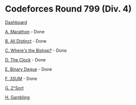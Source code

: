 # Codeforces Round 799 (Div. 4)

[Dashboard](https://codeforces.com/contest/1692)

[A. Marathon](https://codeforces.com/contest/1692/problem/A) - Done

[B. All Distinct](https://codeforces.com/contest/1692/problem/B) - Done

[C. Where's the Bishop?](https://codeforces.com/contest/1692/problem/C) - Done

[D. The Clock](https://codeforces.com/contest/1692/problem/D) - Done

[E. Binary Deque](https://codeforces.com/contest/1692/problem/E) - Done

[F. 3SUM](https://codeforces.com/contest/1692/problem/F) - Done

[G. 2^Sort](https://codeforces.com/contest/1692/problem/G)

[H. Gambling](https://codeforces.com/contest/1692/problem/H)
